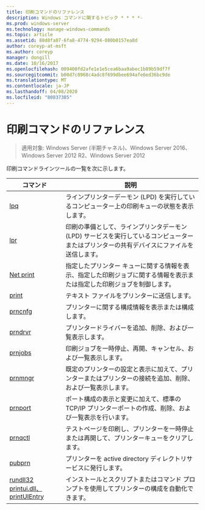 ```yaml
---
title: 印刷コマンドのリファレンス
description: Windows コマンドに関するトピック * * * *-
ms.prod: windows-server
ms.technology: manage-windows-commands
ms.topic: article
ms.assetid: 88d8fa87-6fa8-4774-9294-080b0157ea8d
author: coreyp-at-msft
ms.author: coreyp
manager: dongill
ms.date: 10/16/2017
ms.openlocfilehash: 009400fd2afe1e1e5cea6baa9abec1b89b59df7f
ms.sourcegitcommit: b00d7c8968c4adc8f699dbee694afe6ed36bc9de
ms.translationtype: MT
ms.contentlocale: ja-JP
ms.lasthandoff: 04/08/2020
ms.locfileid: "80837385"
---
```

# <a name="print-command-reference"></a>印刷コマンドのリファレンス

>適用対象: Windows Server (半期チャネル)、Windows Server 2016、Windows Server 2012 R2、Windows Server 2012

印刷コマンドラインツールの一覧を次に示します。

|                         コマンド                          |                                                                説明                                                                 |
|----------------------------------------------------------|--------------------------------------------------------------------------------------------------------------------------------------------|
|                       [lpq](lpq.md)                       |                           ラインプリンターデーモン (LPD) を実行しているコンピューター上の印刷キューの状態を表示します。                            |
|                      [lpr](lpr.md)                       |      印刷の準備として、ラインプリンタデーモン (LPD) サービスを実行しているコンピューターまたはプリンターの共有デバイスにファイルを送信します。       |
|                [Net print](net-print.md)                 | 指定したプリンター キューに関する情報を表示、指定した印刷ジョブに関する情報を表示または指定した印刷ジョブを制御します。 |
|                    [print](print.md)                     |                                                      テキスト ファイルをプリンターに送信します。                                                       |
|                  [prncnfg](prncnfg.md)                   |                                     プリンターに関する構成情報を表示または構成します。                                      |
|                  [prndrvr](prndrvr.md)                   |                                                 プリンタードライバーを追加、削除、および一覧表示します。                                                  |
|                  [prnjobs](prnjobs.md)                   |                                              印刷ジョブを一時停止、再開、キャンセル、および一覧表示します。                                               |
|                  [prnmngr](prnmngr.md)                   |            既定のプリンターの設定と表示に加えて、プリンターまたはプリンターの接続を追加、削除、および一覧表示します。            |
|                  [prnport](prnport.md)                   |           ポート構成の表示と変更に加えて、標準の TCP/IP プリンターポートの作成、削除、および一覧表示を行います。            |
|                  [prnqctl](prnqctl.md)                   |                                テストページを印刷し、プリンターを一時停止または再開して、プリンターキューをクリアします。                                |
|                   [pubprn](pubprn.md)                    |                                       プリンターを active directory ディレクトリサービスに発行します。                                       |
| [rundll32 printui.dll、printUIEntry](rundll32-printui.md) |                インストールとスクリプトまたはコマンド プロンプトを使用してプリンターの構成を自動化できます。                 |

